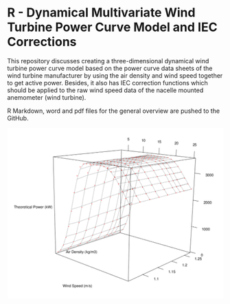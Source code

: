 # R - Dynamical Multivariate Wind Turbine Power Curve Model and IEC Corrections

This repository discusses creating a three-dimensional dynamical wind turbine power curve model based on the power curve data sheets of the wind turbine manufacturer by using the air density and wind speed together to get active power. Besides, it also has IEC correction functions which should be applied to the raw wind speed data of the nacelle mounted anemometer (wind turbine).

R Markdown, word and pdf files for the general overview are pushed to the GitHub.

![3D_Fitted_Surface](figures/second_3d_fitted.png)